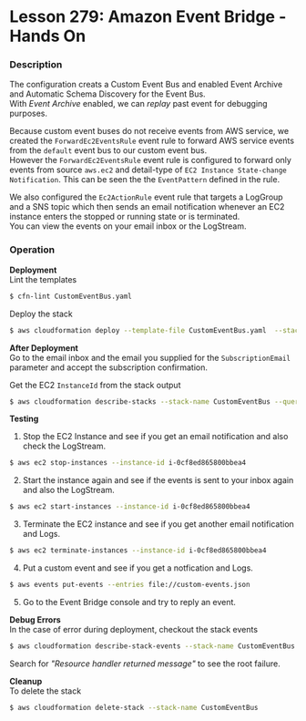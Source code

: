 # Lesson 279: Amazon Event Bridge - Hands On

### Description

The configuration creats a Custom Event Bus and enabled Event Archive and Automatic Schema Discovery for the Event Bus.  
With _Event Archive_ enabled, we can _replay_ past event for debugging purposes.

Because custom event buses do not receive events from AWS service, we created the `ForwardEc2EventsRule` event rule to forward AWS service events from the `default` event bus to our custom event bus.  
However the `ForwardEc2EventsRule` event rule is configured to forward only events from source `aws.ec2` and detail-type of `EC2 Instance State-change Notification`. This can be seen the the `EventPattern` defined in the rule.

We also configured the `Ec2ActionRule` event rule that targets a LogGroup and a SNS topic which then sends an email notification whenever an EC2 instance enters the stopped or running state or is terminated.  
You can view the events on your email inbox or the LogStream.

### Operation

**Deployment**  
Lint the templates

```bash
$ cfn-lint CustomEventBus.yaml
```

Deploy the stack

```bash
$ aws cloudformation deploy --template-file CustomEventBus.yaml  --stack-name CustomEventBus --parameter-overrides file://parameters.json --capabilities CAPABILITY_NAMED_IAM
```

**After Deployment**  
Go to the email inbox and the email you supplied for the `SubscriptionEmail` parameter and accept the subscription confirmation.

Get the EC2 `InstanceId` from the stack output

```bash
$ aws cloudformation describe-stacks --stack-name CustomEventBus --query "Stacks[0].Outputs" --no-cli-pager
```

**Testing**

1. Stop the EC2 Instance and see if you get an email notification and also check the LogStream.

```bash
$ aws ec2 stop-instances --instance-id i-0cf8ed865800bbea4
```

2. Start the instance again and see if the events is sent to your inbox again and also the LogStream.

```bash
$ aws ec2 start-instances --instance-id i-0cf8ed865800bbea4
```

3. Terminate the EC2 instance and see if you get another email notification and Logs.

```bash
$ aws ec2 terminate-instances --instance-id i-0cf8ed865800bbea4
```

4. Put a custom event and see if you get a notfication and Logs.

```bash
$ aws events put-events --entries file://custom-events.json
```

5. Go to the Event Bridge console and try to reply an event.

**Debug Errors**  
 In the case of error during deployment, checkout the stack events

```bash
$ aws cloudformation describe-stack-events --stack-name CustomEventBus > events.json
```

Search for _"Resource handler returned message"_ to see the root failure.

**Cleanup**  
To delete the stack

```bash
$ aws cloudformation delete-stack --stack-name CustomEventBus
```
